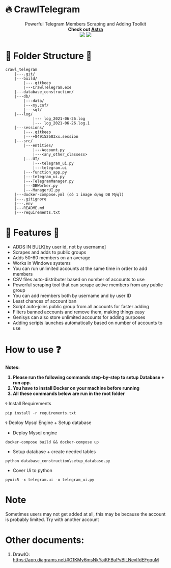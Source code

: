 # :fire: CrawlTelegram
<p align='center'>
  Powerful Telegram Members Scraping and Adding Toolkit<br>
  <b>Check out <a href='https://github.com/Cryptonian007/Astra.git'> Astra </a></b><br>
  <a href="https://telegram.me/Techmedies_1"><img src="https://img.shields.io/badge/Telegram-Techmedies-green"></a> <a href="https://twitter.com/cryptonian007?lang=en"><img src="https://img.shields.io/badge/FollowOn-Twitter-green"></a>
  </p>


# :small_red_triangle_down: Folder Structure :small_red_triangle:
```      
crawl_telegram
	|---.git/
	|---build/
	    |---.gitkeep
	    |---CrawlTelegram.exe
	|---database_construction/
	|---db/
	    |---data/
	    |---my.cnf/
	    |---sql/
	|---log/     
            |--- log_2021-06-26.log    
            |--- log_2021-06-26.log.1               
	|---sessions/
	    |---.gitkeep
	    |---+849152683xx.session
	|---src/
	    |---entities/
	        |---Account.py
	        |---<any_other_classess>
	    |---UI/
	        |---telegram_ui.py
	        |---telegram.ui
	    |---function_app.py
	    |---telegram_ui.py
		|---TelegramManager.py
		|---DBWorker.py	
		|---ManagerUI.py
	|---docker-compose.yml (có 1 image dựng DB Mýql)
	|---.gitignore
	|---.env  
	|---README.md
	|---requirements.txt     
```

# :small_red_triangle_down: Features :small_red_triangle:

* ADDS IN BULK[by user id, not by username]
* Scrapes and adds to public groups
* Adds 50-60 members on an average
* Works in Windows systems
* You can run unlimited accounts at the same time in order to add members
* CSV files auto-distributer based on number of accounts to use
* Powerful scraping tool that can scrape active members from any public group
* You can add members both by username and by user ID
* Least chances of account ban
* Script auto-joins public group from all accounts for faster adding
* Filters banned accounts and remove them, making things easy
* Genisys can also store unlimited accounts for adding purposes
* Adding scripts launches automatically based on number of accounts to use

# How to use :question:

<b>Notes: 
1. Please run the following commands step-by-step to setup Database + run app.
2. You have to install Docker on your machine before running
3. All these commands below are run  in the root folder
</b>

:cyclone: Install Requirements

`pip install -r requirements.txt`

:cyclone: Deploy Mysql Engine + Setup database

* Deploy Mysql engine

`docker-compose build && docker-compose up`

* Setup database + create needed tables

`python database_construction\setup_database.py`

* Cover Ui to python 

`pyuic5 -x telegram.ui -o telegram_ui.py`
# Note

Sometimes users may not get added at all, this may be because the account is probably limited. Try with another account

# Other documents:
1. DrawIO: 
https://app.diagrams.net/#G1KMy6msNkYajKFBuPvBlLNevlfdEFgquM
